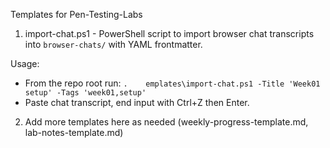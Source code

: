 Templates for Pen-Testing-Labs

1. import-chat.ps1 - PowerShell script to import browser chat transcripts into `browser-chats/` with YAML frontmatter.

Usage:
- From the repo root run: `.	emplates\import-chat.ps1 -Title 'Week01 setup' -Tags 'week01,setup'`
- Paste chat transcript, end input with Ctrl+Z then Enter.

2. Add more templates here as needed (weekly-progress-template.md, lab-notes-template.md)
